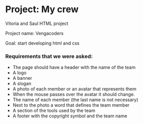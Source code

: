 # Project: My crew
<p>Vitoria and Saul HTML project<p>
<p>Project name: Vengacoders</p>
<p>Goal: start developing html and css</p>
<h3>Requirements that we were asked:</h3>
<ul>
  <li>The page should have a header with the name of the team</li>
  <li>A logo</li>
  <li>A banner</li>
  <li>A slogan</li>
  <li>A photo of each member or an avatar that represents them</li>
  <li>When the mouse passes over the avatar it should change.</li>
  <li>The name of each member (the last name is not necessary)</li>
  <li>Next to the photo a word that defines the team member</li>
  <li>A section of the tools used by the team</li>
  <li>A footer with the copyright symbol and the team name</li>
</ul>

